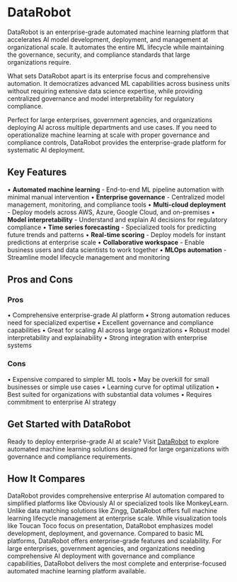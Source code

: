 # DataRobot

DataRobot is an enterprise-grade automated machine learning platform that accelerates AI model development, deployment, and management at organizational scale. It automates the entire ML lifecycle while maintaining the governance, security, and compliance standards that large organizations require.

What sets DataRobot apart is its enterprise focus and comprehensive automation. It democratizes advanced ML capabilities across business units without requiring extensive data science expertise, while providing centralized governance and model interpretability for regulatory compliance.

Perfect for large enterprises, government agencies, and organizations deploying AI across multiple departments and use cases. If you need to operationalize machine learning at scale with proper governance and compliance controls, DataRobot provides the enterprise-grade platform for systematic AI deployment.

## Key Features

• **Automated machine learning** - End-to-end ML pipeline automation with minimal manual intervention
• **Enterprise governance** - Centralized model management, monitoring, and compliance tools
• **Multi-cloud deployment** - Deploy models across AWS, Azure, Google Cloud, and on-premises
• **Model interpretability** - Understand and explain AI decisions for regulatory compliance
• **Time series forecasting** - Specialized tools for predicting future trends and patterns
• **Real-time scoring** - Deploy models for instant predictions at enterprise scale
• **Collaborative workspace** - Enable business users and data scientists to work together
• **MLOps automation** - Streamline model lifecycle management and monitoring

## Pros and Cons

### Pros
• Comprehensive enterprise-grade AI platform
• Strong automation reduces need for specialized expertise
• Excellent governance and compliance capabilities
• Great for scaling AI across large organizations
• Robust model interpretability and explainability
• Strong integration with enterprise systems

### Cons
• Expensive compared to simpler ML tools
• May be overkill for small businesses or simple use cases
• Learning curve for optimal utilization
• Best suited for organizations with substantial data volumes
• Requires commitment to enterprise AI strategy

## Get Started with DataRobot

Ready to deploy enterprise-grade AI at scale? Visit [DataRobot](https://www.datarobot.com) to explore automated machine learning solutions designed for large organizations with governance and compliance requirements.

## How It Compares

DataRobot provides comprehensive enterprise AI automation compared to simplified platforms like Obviously AI or specialized tools like MonkeyLearn. Unlike data matching solutions like Zingg, DataRobot offers full machine learning lifecycle management at enterprise scale. While visualization tools like Toucan Toco focus on presentation, DataRobot emphasizes model development, deployment, and governance. Compared to basic ML platforms, DataRobot offers enterprise-grade features and scalability. For large enterprises, government agencies, and organizations needing comprehensive AI deployment with governance and compliance capabilities, DataRobot delivers the most complete and enterprise-focused automated machine learning platform available.